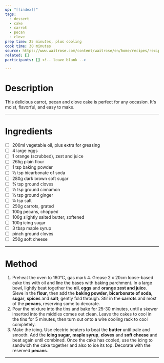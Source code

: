 ```yaml
---
up: "[[index]]"
tags:
  - dessert
  - cake
  - carrot
  - pecan
  - clove
prep time: 25 minutes, plus cooling
cook time: 30 minutes
source: https://www.waitrose.com/content/waitrose/en/home/recipes/recipe_directory/c/carrot-pecan-clove-cake.html
related: []
participants: [] <!-- leave blank -->

---
```

# Description
This delicious carrot, pecan and clove cake is perfect for any occasion. It's moist, flavorful, and easy to make. 

---
# Ingredients
- [ ] 200ml vegetable oil, plus extra for greasing
- [ ] 4 large eggs
- [ ] 1 orange (scrubbed), zest and juice
- [ ] 265g plain flour
- [ ] 1 tsp baking powder
- [ ] ½ tsp bicarbonate of soda
- [ ] 280g dark brown soft sugar
- [ ] ¾ tsp ground cloves
- [ ] ½ tsp ground cinnamon
- [ ] ½ tsp ground ginger
- [ ] ¼ tsp salt
- [ ] 250g carrots, grated
- [ ] 100g pecans, chopped
- [ ] 100g slightly salted butter, softened
- [ ] 100g icing sugar
- [ ] 3 tbsp maple syrup
- [ ] pinch ground cloves
- [ ] 250g soft cheese

---
# Method
<!-- In this section, any time you reference an ingredient (onions, chicken, cheese, garlic, etc.) be sure to bold it. For example 'Add the garlic' becomes 'Add the **garlic**'. Don't forget about things like **salt** **pepper** and **seasonings** which may not have been listed in the ingredients --> 
1. Preheat the oven to 180°C, gas mark 4. Grease 2 x 20cm loose-based cake tins with oil and line the bases with baking parchment. In a large bowl, lightly beat together the **oil**, **eggs** and **orange zest and juice**. Sieve in the **flour**, then add the **baking powder**, **bicarbonate of soda**, **sugar**, **spices** and **salt**; gently fold through. Stir in the **carrots** and most of the **pecans**, reserving some to decorate.
2. Pour the mixture into the tins and bake for 25-30 minutes, until a skewer inserted into the middles comes out clean. Leave the cakes to cool in the tins for 5 minutes, then turn out onto a wire cooling rack to cool completely.
3. Make the icing. Use electric beaters to beat the **butter** until pale and smooth.
Add the **icing sugar**, **maple syrup**, **cloves** and **soft cheese** and beat again until combined. Once the cake has cooled, use the icing to sandwich the cake together and also to ice its top. Decorate with the reserved **pecans**.

---

